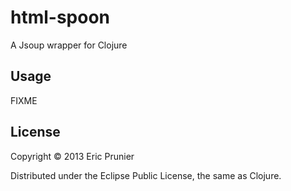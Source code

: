 # html-spoon

A Jsoup wrapper for Clojure

## Usage

FIXME

## License

Copyright © 2013 Eric Prunier

Distributed under the Eclipse Public License, the same as Clojure.
